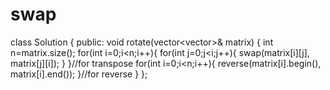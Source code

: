 # swap

class Solution {
public:
    void rotate(vector<vector<int>>& matrix) {
        int n=matrix.size();
        for(int i=0;i<n;i++){
            for(int j=0;j<i;j++){
                swap(matrix[i][j], matrix[j][i]);
            }
        }//for transpose
        for(int i=0;i<n;i++){
            reverse(matrix[i].begin(), matrix[i].end());
        }//for reverse
    }
};
